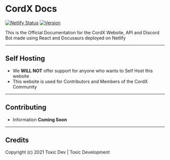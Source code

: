 # CordX Docs

[![Netlify Status](https://api.netlify.com/api/v1/badges/75d8ae53-8f65-4dcc-b076-97c18efca41f/deploy-status)](https://app.netlify.com/sites/elegant-almeida-f75406/deploys) [![Version](https://img.shields.io/badge/Version-1.0.0-blue.svg)](https://docs.cordx.lol/)

This is the Official Documentation for the CordX Website, API and Discord Bot made using React and Docusaurs deployed on Netlify

---

## Self Hosting
* We **WILL NOT** offer support for anyone who wants to Self Host this website
* This website is used for Contributors and Members of the CordX Community

---

## Contributing
* Information **Coming Soon**

---

## Credits
Copyright (c) 2021 Toxic Dev | Toxic Development

